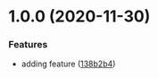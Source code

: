 # 1.0.0 (2020-11-30)


### Features

* adding feature ([138b2b4](https://github.com/DasRed/rollup-es2cjs-fix/commit/138b2b40b9e776841f937b807a7380c4816e3e46))
